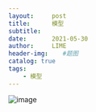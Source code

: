 ```yaml
---
layout:     post
title:      模型
subtitle:   
date:       2021-05-30
author:     LIME
header-img:    #题图
catalog: true
tags:
    - 模型
---
```


![image](https://user-images.githubusercontent.com/66418754/120088457-36108300-c123-11eb-9542-46d7c3ab9d6d.png)

